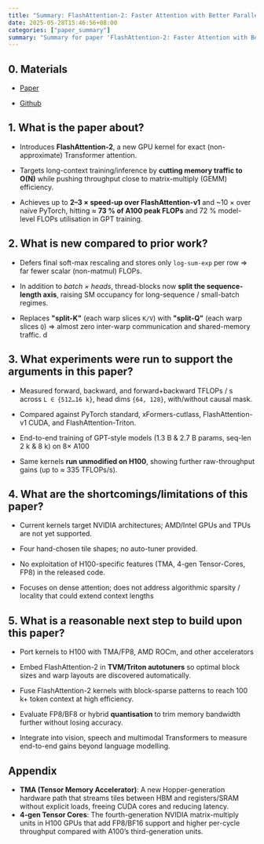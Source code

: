 ```yaml
---
title: "Summary: FlashAttention-2: Faster Attention with Better Parallelism and Work Partitioning"
date: 2025-05-28T15:46:56+08:00
categories: ["paper_summary"]
summary: "Summary for paper 'FlashAttention-2: Faster Attention with Better Parallelism and Work Partitioning'"
---
```


## 0. Materials

- [Paper](https://arxiv.org/pdf/2307.08691)

- [Github](https://github.com/Dao-AILab/flash-attention)

## 1. What is the paper about?

- Introduces **FlashAttention-2**, a new GPU kernel for exact (non-approximate) Transformer attention.

- Targets long-context training/inference by **cutting memory traffic to O(N)** while pushing throughput close to matrix-multiply (GEMM) efficiency.

- Achieves up to **2–3 × speed-up over FlashAttention-v1** and ~10 × over naïve PyTorch, hitting ≈ **73 % of A100 peak FLOPs** and 72 % model-level FLOPs utilisation in GPT training.

## 2. What is new compared to prior work?

- Defers final soft-max rescaling and stores only `log-sum-exp` per row ⇒ far fewer scalar (non-matmul) FLOPs.

- In addition to *batch × heads*, thread-blocks now **split the sequence-length axis**, raising SM occupancy for long-sequence / small-batch regimes.

- Replaces **"split-K"** (each warp slices `K/V`) with **"split-Q"** (each warp slices `Q`) ⇒ almost zero inter-warp communication and shared-memory traffic.
d

## 3. What experiments were run to support the arguments in this paper?

- Measured forward, backward, and forward+backward TFLOPs / s across `L ∈ {512…16 k}`, head dims `{64, 128}`, with/without causal mask.

- Compared against PyTorch standard, xFormers-cutlass, FlashAttention-v1 CUDA, and FlashAttention-Triton.

- End-to-end training of GPT-style models (1.3 B & 2.7 B params, seq-len 2 k & 8 k) on 8× A100

- Same kernels **run unmodified on H100**, showing further raw-throughput gains (up to ≈ 335 TFLOPs/s).

## 4. What are the shortcomings/limitations of this paper?

- Current kernels target NVIDIA architectures; AMD/Intel GPUs and TPUs are not yet supported.

- Four hand-chosen tile shapes; no auto-tuner provided.

- No exploitation of H100-specific features (TMA, 4-gen Tensor-Cores, FP8) in the released code.

- Focuses on dense attention; does not address algorithmic sparsity / locality that could extend context lengths

## 5. What is a reasonable next step to build upon this paper?

- Port kernels to H100 with TMA/FP8, AMD ROCm, and other accelerators

- Embed FlashAttention-2 in **TVM/Triton autotuners** so optimal block sizes and warp layouts are discovered automatically.

- Fuse FlashAttention-2 kernels with block-sparse patterns to reach 100 k+ token context at high efficiency.

- Evaluate FP8/BF8 or hybrid **quantisation** to trim memory bandwidth further without losing accuracy.

- Integrate into vision, speech and multimodal Transformers to measure end-to-end gains beyond language modelling.

## Appendix

- **TMA (Tensor Memory Accelerator)**: A new Hopper-generation hardware path that streams tiles between HBM and registers/SRAM without explicit loads, freeing CUDA cores and reducing latency.
- **4-gen Tensor Cores**: The fourth-generation NVIDIA matrix-multiply units in H100 GPUs that add FP8/BF16 support and higher per-cycle throughput compared with A100’s third-generation units.
